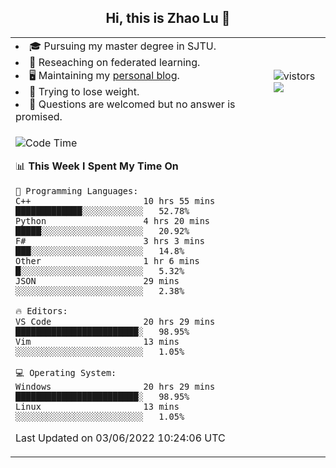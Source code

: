 <h2 align="center"> Hi, this is Zhao Lu 👋</h2>

<table style="overflow:hidden;">
    <tr> 
        <td>
            <li>🎓 Pursuing my master degree in SJTU.</li>
            <li>🌱 Reseaching on federated learning.</li>
            <li>🖥️ Maintaining my <a href="https://ifarewell.xyz">personal blog</a>.</li>
            <li>💪 Trying to lose weight.</li>
            <li>💬 Questions are welcomed but no answer is promised.</li> 
        </td>
        <td>
            <img src="https://visitor-badge.glitch.me/badge?page_id=ifarewell" alt="vistors" />
        <br>
          <img src="https://github-readme-stats.vercel.app/api?username=ifarewell&theme=graywhite&hide=prs,contribs&show_icons=true&hide_border=true&icon_color=CE1D2D&text_color=718096&bg_color=ffffff&hide_title=true" />
        </td>
    </tr>
    <tr>
        <td colspan="2">
            
<!--START_SECTION:waka-->
![Code Time](http://img.shields.io/badge/Code%20Time-187%20hrs-blue)

📊 **This Week I Spent My Time On** 

```text
💬 Programming Languages: 
C++                      10 hrs 55 mins      █████████████░░░░░░░░░░░░   52.78% 
Python                   4 hrs 20 mins       █████░░░░░░░░░░░░░░░░░░░░   20.92% 
F#                       3 hrs 3 mins        ███░░░░░░░░░░░░░░░░░░░░░░   14.8% 
Other                    1 hr 6 mins         █░░░░░░░░░░░░░░░░░░░░░░░░   5.32% 
JSON                     29 mins             ░░░░░░░░░░░░░░░░░░░░░░░░░   2.38%

🔥 Editors: 
VS Code                  20 hrs 29 mins      ████████████████████████░   98.95% 
Vim                      13 mins             ░░░░░░░░░░░░░░░░░░░░░░░░░   1.05%

💻 Operating System: 
Windows                  20 hrs 29 mins      ████████████████████████░   98.95% 
Linux                    13 mins             ░░░░░░░░░░░░░░░░░░░░░░░░░   1.05%

```


 Last Updated on 03/06/2022 10:24:06 UTC
<!--END_SECTION:waka-->
            
</td></tr>
</table>


